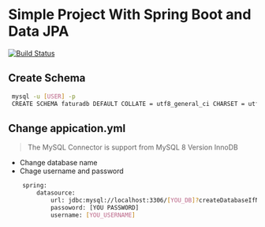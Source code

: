 # Simple Project With Spring Boot and Data JPA

[![Build Status](https://travis-ci.org/Jphrionas/spring-upload.svg?branch=master)](https://travis-ci.org/Jphrionas/spring-upload)

## Create Schema
```sh
 mysql -u [USER] -p
 CREATE SCHEMA faturadb DEFAULT COLLATE = utf8_general_ci CHARSET = utf8;
```

## Change appication.yml
> The MySQL Connector is support from MySQL 8 Version InnoDB
  - Change database name
  - Chage username and password 

```sh
    spring:
        datasource:
            url: jdbc:mysql://localhost:3306/[YOU_DB]?createDatabaseIfNotExist=true&serverTimeZone=UTC&sslMode=DISABLED
            passoword: [YOU PASSWORD]
            username: [YOU_USERNAME]
```


